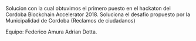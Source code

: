 Solucion con la cual obtuvimos el primero puesto en el hackaton del Cordoba Blockchain Accelerator 2018.
Soluciona el desafio propuesto por la Municipalidad de Cordoba (Reclamos de ciudadanos)

Equipo:
Federico Amura
Adrian Dotta.

